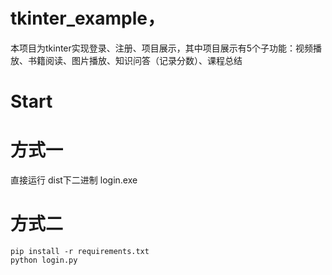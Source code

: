 # tkinter_example，
本项目为tkinter实现登录、注册、项目展示，其中项目展示有5个子功能：视频播放、书籍阅读、图片播放、知识问答（记录分数）、课程总结
# Start
# 方式一
直接运行 dist下二进制 login.exe
# 方式二
```
pip install -r requirements.txt
python login.py
```
